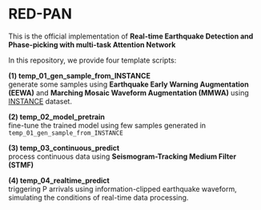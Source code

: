 # RED-PAN
This is the official implementation of **Real-time Earthquake Detection and Phase-picking with multi-task Attention Network**<br />

In this repository, we provide four template scripts:<br />

**(1) temp_01_gen_sample_from_INSTANCE**<br /> 
generate some samples using **Earthquake Early Warning Augmentation (EEWA)** and **Marching Mosaic Waveform Augmentation (MMWA)** using [INSTANCE](https://github.com/INGV/instance) dataset.<br />

**(2) temp_02_model_pretrain**<br />
fine-tune the trained model using few samples generated in ```temp_01_gen_sample_from_INSTANCE```<br />

**(3) temp_03_continuous_predict**<br />
process continuous data using **Seismogram-Tracking Medium Filter (STMF)** <br />

**(4) temp_04_realtime_predict**<br />
triggering P arrivals using information-clipped earthquake waveform, simulating the conditions of real-time data processing.
